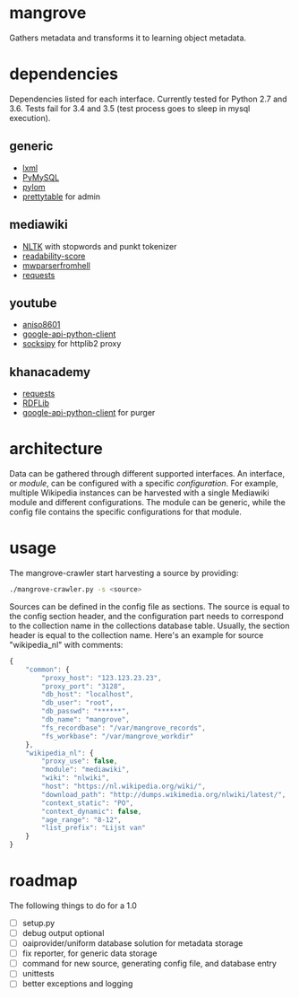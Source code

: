 # mangrove #
Gathers metadata and transforms it to learning object metadata.

# dependencies #
Dependencies listed for each interface. Currently tested for Python 2.7 and 3.6.
Tests fail for 3.4 and 3.5 (test process goes to sleep in mysql execution).

## generic ##
- [lxml](http://lxml.de/)
- [PyMySQL](https://github.com/PyMySQL/PyMySQL)
- [pylom](https://github.com/kennisnet/pylom)
- [prettytable](https://code.google.com/p/prettytable/) for admin

## mediawiki ##
- [NLTK](http://nltk.org/) with stopwords and punkt tokenizer
- [readability-score](http://github.com/wimmuskee/readability-score)
- [mwparserfromhell](https://github.com/earwig/mwparserfromhell)
- [requests](http://python-requests.org)

## youtube ##
- [aniso8601](https://bitbucket.org/nielsenb/aniso8601/)
- [google-api-python-client](http://code.google.com/p/google-api-python-client/)
- [socksipy](http://socksipy.sourceforge.net) for httplib2 proxy

## khanacademy ##
- [requests](http://python-requests.org)
- [RDFLib](https://github.com/RDFLib/rdflib)
- [google-api-python-client](http://code.google.com/p/google-api-python-client/) for purger

# architecture #
Data can be gathered through different supported interfaces. An interface, or *module*, can be configured with a specific *configuration*. For example, multiple Wikipedia instances can be harvested with a single Mediawiki module and different configurations.
The module can be generic, while the config file contains the specific configurations for that module.

# usage #
The mangrove-crawler start harvesting a source by providing:
```bash
./mangrove-crawler.py -s <source>
```

Sources can be defined in the config file as sections. The source is equal to the config section header, and the configuration part needs to correspond to the collection name in the collections database table. Usually, the section header is equal to the collection name.
Here's an example for source "wikipedia_nl" with comments:
```js
{
    "common": {
        "proxy_host": "123.123.23.23",
        "proxy_port": "3128",
        "db_host": "localhost",
        "db_user": "root",
        "db_passwd": "******",
        "db_name": "mangrove",
        "fs_recordbase": "/var/mangrove_records",
        "fs_workbase": "/var/mangrove_workdir"
    },
    "wikipedia_nl": {
        "proxy_use": false,
        "module": "mediawiki",
        "wiki": "nlwiki",
        "host": "https://nl.wikipedia.org/wiki/",
        "download_path": "http://dumps.wikimedia.org/nlwiki/latest/",
        "context_static": "PO",
        "context_dynamic": false,
        "age_range": "8-12",
        "list_prefix": "Lijst van"
    }
}
```

# roadmap #
The following things to do for a 1.0
- [ ] setup.py
- [ ] debug output optional
- [ ] oaiprovider/uniform database solution for metadata storage
- [ ] fix reporter, for generic data storage
- [ ] command for new source, generating config file, and database entry
- [ ] unittests
- [ ] better exceptions and logging
